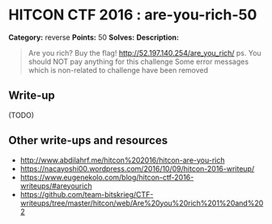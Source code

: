 # HITCON CTF 2016 : are-you-rich-50

**Category:** reverse
**Points:** 50
**Solves:**
**Description:**

> Are you rich? Buy the flag! <http://52.197.140.254/are_you_rich/> ps. You should NOT pay anything for this challenge Some error messages which is non-related to challenge have been removed


## Write-up

(TODO)

## Other write-ups and resources

* http://www.abdilahrf.me/hitcon%202016/hitcon-are-you-rich
* https://nacayoshi00.wordpress.com/2016/10/09/hitcon-2016-writeup/
* https://www.eugenekolo.com/blog/hitcon-ctf-2016-writeups/#areyourich
* https://github.com/team-bitskrieg/CTF-writeups/tree/master/hitcon/web/Are%20you%20rich%201%20and%202
